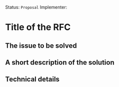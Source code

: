Status: `Proposal`
Implementer:

<!-- ^ Please do not change this. It will be changed upon merging and as it moves through the RFC stages -->

# Title of the RFC

<!--
  Please provide a short but descriptive title for your RFC
-->

## The issue to be solved

<!--
  Please describe the issue you're trying to fix.
  Even if you're adding a new feature/new component, please describe why you think it is needed and what it solves.
-->

## A short description of the solution

<!--
  Please provide a TL;DR in one to two paragraphs what your proposed solution is.
-->

## Technical details

<!--
  Here please go deep into your vision of your solution.
  Provide things like  (if applicable):
    - javascript architecture
    - accessibility concerns
    - designs
    - token usage
    - naming
-->
